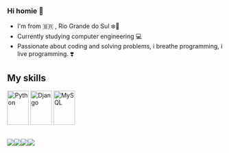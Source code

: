 ### Hi homie 👋

- I'm from 🇧🇷 , Rio Grande do Sul ❄️🥶 
- Currently studying computer engineering 💻
- Passionate about coding and solving problems, i breathe programming, i live programming. ❣️



## My skills
<img src='https://cdn.jsdelivr.net/gh/devicons/devicon/icons/python/python-original-wordmark.svg' alt='Python' width='50' height= '80' style='max-width:100%;'
style='max-width:100%;'>
</img>
<img src='https://cdn.jsdelivr.net/gh/devicons/devicon/icons/django/django-original.svg' alt='Django' width='50' height= '80' style='max-width:100%;'
style='max-width:100%;'>
</img>
<img src='https://cdn.jsdelivr.net/gh/devicons/devicon/icons/mysql/mysql-original-wordmark.svg' alt='MySQL' width='50' height= '80' style='max-width:100%;'
style='max-width:100%;'>
</img>

##

<div>
  <a href='https://www.linkedin.com/in/angelo-menti-663040210/' alt='linkedin' target='_blank'><img src='https://img.shields.io/badge/LinkedIn-0077B5?style=for-the-badge&logo=linkedin&logoColor=white' target='_blank'></a><a
  <a href='https://www.instagram.com/ymaninho54/' alt='insta' target='_blank'><img src='https://img.shields.io/badge/Instagram-E4405F?style=for-the-badge&logo=instagram&logoColor=white' target='_blank'></a><a
  <a href='https://twitter.com/ymaninho54' alt='twitter'
' target='_blank'><img src='https://img.shields.io/badge/Twitter-1DA1F2?style=for-the-badge&logo=twitter&logoColor=white' target='_blank'></a><a
  <a href='https://www.linkedin.com/in/angelo-menti-663040210/' alt='linkedin' target='_blank'><img src='https://img.shields.io/badge/Gmail-D14836?style=for-the-badge&logo=gmail&logoColor=white' target='_blank'></a><a
<div>
